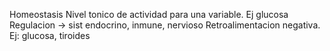 Homeostasis
Nivel tonico de actividad para una variable. Ej glucosa
Regulacion -> sist endocrino, inmune, nervioso
Retroalimentacion negativa. Ej: glucosa, tiroides
